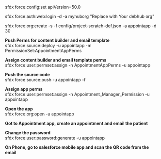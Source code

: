 sfdx force:config:set apiVersion=50.0

sfdx force:auth:web:login -d -a myhuborg  "Replace with Your debhub org"  

sfdx force:org:create -s -f config/project-scratch-def.json -a appointapp -d 30

**Push Perms for content builder and email template**  
sfdx force:source:deploy -u appointapp -m PermissionSet:AppointmentAppPerms

**Assign content builder and email template perms**  
sfdx force:user:permset:assign -n AppointmentAppPerms -u appointapp

**Push the source code**  
sfdx force:source:push  -u appointapp -f

**Assign app perms**  
sfdx force:user:permset:assign -n Appointment_Manager_Permission -u appointapp

**Open the app**  
sfdx force:org:open -u appointapp

**Got to Appointment app, create an appointment and email the patient**  

**Change the password**  
sfdx force:user:password:generate -u appointapp

**On Phone, go to salesforce mobile app and scan the QR code from the email**  

